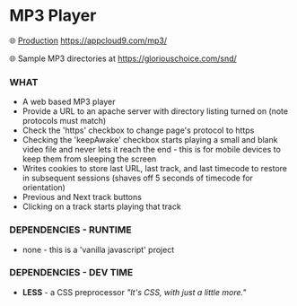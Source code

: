 # MP3 Player
🌐  [Production](https://appcloud9.com/mp3/) https://appcloud9.com/mp3/

🌐  Sample MP3 directories at https://gloriouschoice.com/snd/

### WHAT
* A web based MP3 player
* Provide a URL to an apache server with directory listing turned on (note protocols must match)
* Check the 'https' checkbox to change page's protocol to https
* Checking the 'keepAwake' checkbox starts playing a small and blank video file and never lets it reach the end - this is for mobile devices to keep them from sleeping the screen
* Writes cookies to store last URL, last track, and last timecode to restore in subsequent sessions (shaves off 5 seconds of timecode for orientation)
* Previous and Next track buttons
* Clicking on a track starts playing that track

### DEPENDENCIES - RUNTIME
* none - this is a 'vanilla javascript' project

### DEPENDENCIES - DEV TIME
* **LESS** - a CSS preprocessor *"It's CSS, with just a little more."*
